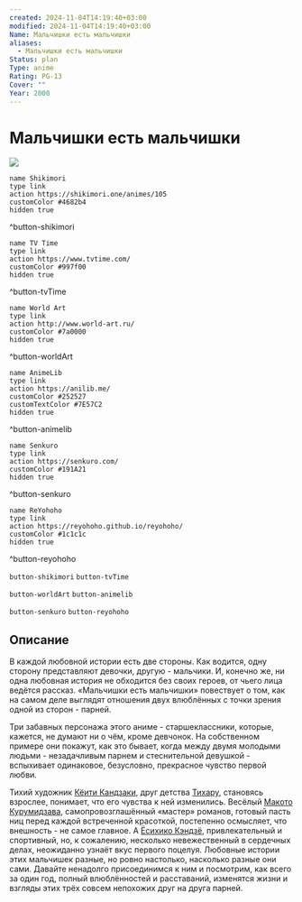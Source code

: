 ```yaml
---
created: 2024-11-04T14:19:40+03:00
modified: 2024-11-04T14:19:40+03:00
Name: Мальчишки есть мальчишки
aliases:
  - Мальчишки есть мальчишки
Status: plan
Type: anime
Rating: PG-13
Cover: ""
Year: 2000
---
```


# Мальчишки есть мальчишки

![](https://nyaa.shikimori.one/uploads/poster/animes/105/6907fe86842625cb0b8ba402b96588c4.jpeg)

```button
name Shikimori
type link
action https://shikimori.one/animes/105
customColor #4682b4
hidden true
```
^button-shikimori

```button
name TV Time
type link
action https://www.tvtime.com/
customColor #997f00
hidden true
```
^button-tvTime

```button
name World Art
type link
action http://www.world-art.ru/
customColor #7a0000
hidden true
```
^button-worldArt

```button
name AnimeLib
type link
action https://anilib.me/
customColor #252527
customTextColor #7E57C2
hidden true
```
^button-animelib

```button
name Senkuro
type link
action https://senkuro.com/
customColor #191A21
hidden true
```
^button-senkuro

```button
name ReYohoho
type link
action https://reyohoho.github.io/reyohoho/
customColor #1c1c1c
hidden true
```
^button-reyohoho

`button-shikimori` `button-tvTime`

`button-worldArt` `button-animelib`

`button-senkuro` `button-reyohoho`

## Описание

В каждой любовной истории есть две стороны. Как водится, одну сторону представляют девочки, другую - мальчики. И, конечно же, ни одна любовная история не обходится без своих героев, от чьего лица ведётся рассказ. «Мальчишки есть мальчишки» повествует о том, как на самом деле выглядят отношения двух влюблённых с точки зрения одной из сторон - парней. 

Три забавных персонажа этого аниме - старшеклассники, которые, кажется, не думают ни о чём, кроме девчонок. На собственном примере они покажут, как это бывает, когда между двумя молодыми людьми - незадачливым парнем и стеснительной девушкой - вспыхивает одинаковое, безусловно, прекрасное чувство первой любви.

Тихий художник [Кёити Кандзаки](https://shikimori.one/characters/6920-kyoichi-kanzaki), друг детства [Тихару](https://shikimori.one/characters/6923-chiharu-nitta), становясь взрослее, понимает, что его чувства к ней изменились. Весёлый [Макото Курумидзава](https://shikimori.one/characters/6922-makoto-kurumizawa), самопровозглашённый «мастер» романов, готовый пасть ниц перед каждой встреченной красоткой, постепенно осмысляет, что внешность - не самое главное. А [Ёсихико Кэндзё](https://shikimori.one/characters/6921-yoshihiko-kenjou), привлекательный и спортивный, но, к сожалению, несколько невежественный в сердечных делах, неожиданно узнаёт вкус первого поцелуя. Любовные истории этих мальчишек разные, но ровно настолько, насколько разные они сами. Давайте ненадолго присоединимся к ним и посмотрим, как всего за один год, полный влюблённостей и расставаний, изменятся жизни и взгляды этих трёх совсем непохожих друг на друга парней.

